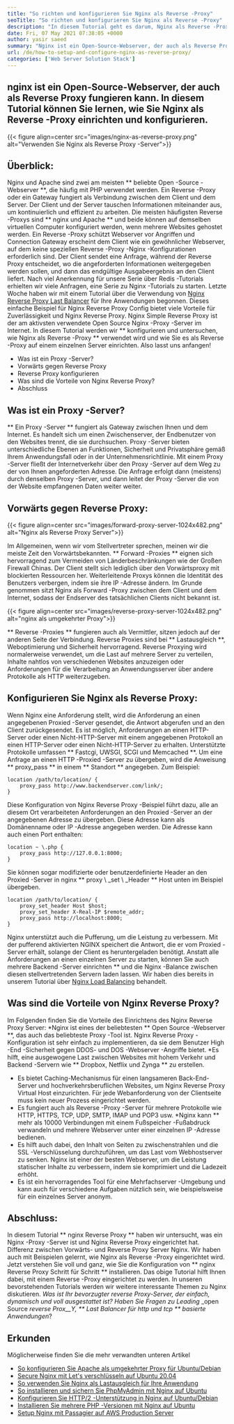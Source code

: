 ```yaml
---
title: "So richten und konfigurieren Sie Nginx als Reverse -Proxy" 
seoTitle: "So richten und konfigurieren Sie Nginx als Reverse -Proxy" 
description: "In diesem Tutorial geht es darum, Nginx als Reverse -Proxy einzurichten und zu konfigurieren. Nginx gilt als eine der beliebtesten Open-Source Reverse-Proxy-Webserver." 
date: Fri, 07 May 2021 07:38:05 +0000
author: yasir saeed
summary: "Nginx ist ein Open-Source-Webserver, der auch als Reverse Proxy fungieren kann. In diesem Tutorial können Sie lernen, wie Sie Nginx als Reverse -Proxy einrichten und konfigurieren." 
url: /de/how-to-setup-and-configure-nginx-as-reverse-proxy/
categories: ['Web Server Solution Stack']
---
```


## nginx ist ein Open-Source-Webserver, der auch als Reverse Proxy fungieren kann. In diesem Tutorial können Sie lernen, wie Sie Nginx als Reverse -Proxy einrichten und konfigurieren.

{{< figure align=center src="images/nginx-as-reverse-proxy.png" alt="Verwenden Sie Nginx als Reverse Proxy -Server">}}


## Überblick:
Nginx und Apache sind zwei am meisten ** beliebte Open -Source -Webserver **, die häufig mit PHP verwendet werden. Ein Reverse -Proxy oder ein Gateway fungiert als Verbindung zwischen dem Client und dem Server. Der Client und der Server tauschen Informationen miteinander aus, um kontinuierlich und effizient zu arbeiten. Die meisten häufigsten Reverse -Proxys sind ** nginx und Apache ** und beide können auf demselben virtuellen Computer konfiguriert werden, wenn mehrere Websites gehostet werden. Ein Reverse -Proxy schützt Webserver vor Angriffen und Connection Gateway erscheint dem Client wie ein gewöhnlicher Webserver, auf dem keine speziellen Reverse -Proxy -Nginx -Konfigurationen erforderlich sind. Der Client sendet eine Anfrage, während der Reverse Proxy entscheidet, wo die angeforderten Informationen weitergegeben werden sollen, und dann das endgültige Ausgabeergebnis an den Client liefert.
Nach viel Anerkennung für unsere Serie über Redis -Tutorials erhielten wir viele Anfragen, eine Serie zu Nginx -Tutorials zu starten. Letzte Woche haben wir mit einem Tutorial über die Verwendung von [Nginx Reverse Proxy Last Balancer][1] für Ihre Anwendungen begonnen. Dieses einfache Beispiel für Nginx Reverse Proxy Config bietet viele Vorteile für Zuverlässigkeit und Nginx Reverse Proxy. Nginx Simple Reverse Proxy ist der am aktivsten verwendete Open Source Nginx -Proxy -Server im Internet. In diesem Tutorial werden wir ** konfigurieren und untersuchen, wie Nginx als Reverse -Proxy ** verwendet wird und wie Sie es als Reverse -Proxy auf einem einzelnen Server einrichten. Also lasst uns anfangen!
  * Was ist ein Proxy -Server?
  * Vorwärts gegen Reverse Proxy
  * Reverse Proxy konfigurieren
  * Was sind die Vorteile von Nginx Reverse Proxy?
  * Abschluss

## Was ist ein Proxy -Server?
** Ein Proxy -Server ** fungiert als Gateway zwischen Ihnen und dem Internet. Es handelt sich um einen Zwischenserver, der Endbenutzer von den Websites trennt, die sie durchsuchen. Proxy -Server bieten unterschiedliche Ebenen an Funktionen, Sicherheit und Privatsphäre gemäß Ihrem Anwendungsfall oder in der Unternehmensrichtlinie.
Mit einem Proxy -Server fließt der Internetverkehr über den Proxy -Server auf dem Weg zu der von Ihnen angeforderten Adresse. Die Anfrage erfolgt dann (meistens) durch denselben Proxy -Server, und dann leitet der Proxy -Server die von der Website empfangenen Daten weiter weiter.

## Vorwärts gegen Reverse Proxy:

{{< figure align=center src="images/forward-proxy-server-1024x482.png" alt="Nginx als Reverse Proxy Server">}}

Im Allgemeinen, wenn wir vom Stellvertreter sprechen, meinen wir die meiste Zeit den Vorwärtsbekannten. ** Forward -Proxies ** eignen sich hervorragend zum Vermeiden von Länderbeschränkungen wie der Großen Firewall Chinas. Der Client stellt sich lediglich über den Vorwärtsproxy mit blockierten Ressourcen her. Weiterleitende Proxys können die Identität des Benutzers verbergen, indem sie ihre IP -Adresse ändern. Im Grunde genommen sitzt Nginx als Forward -Proxy zwischen dem Client und dem Internet, sodass der Endserver des tatsächlichen Clients nicht bekannt ist.

{{< figure align=center src="images/reverse-proxy-server-1024x482.png" alt="nginx als umgekehrter Proxy">}}

** Reverse -Proxies ** fungieren auch als Vermittler, sitzen jedoch auf der anderen Seite der Verbindung. Reverse Proxies sind bei ** Lastausgleich **, Weboptimierung und Sicherheit hervorragend. Reverse Proxying wird normalerweise verwendet, um die Last auf mehrere Server zu verteilen, Inhalte nahtlos von verschiedenen Websites anzuzeigen oder Anforderungen für die Verarbeitung an Anwendungsserver über andere Protokolle als HTTP weiterzugeben.

## Konfigurieren Sie Nginx als Reverse Proxy:
Wenn Nginx eine Anforderung stellt, wird die Anforderung an einen angegebenen Proxied -Server gesendet, die Antwort abgerufen und an den Client zurückgesendet. Es ist möglich, Anforderungen an einen HTTP-Server oder einen Nicht-HTTP-Server mit einem angegebenen Protokoll an einen HTTP-Server oder einen Nicht-HTTP-Server zu erhalten. Unterstützte Protokolle umfassen ** Fastcgi, UWSGI, SCGI und Memcached **.
Um eine Anfrage an einen HTTP -Proxied -Server zu übergeben, wird die Anweisung ** proxy_pass ** in einem ** Standort ** angegeben. Zum Beispiel:
```
location /path/to/location/ {
    proxy_pass http://www.backendserver.com/link/;
}
```
Diese Konfiguration von Nginx Reverse Proxy -Beispiel führt dazu, alle an diesem Ort verarbeiteten Anforderungen an den Proxied -Server an der angegebenen Adresse zu übergeben. Diese Adresse kann als Domänenname oder IP -Adresse angegeben werden. Die Adresse kann auch einen Port enthalten:
```
location ~ \.php {
    proxy_pass http://127.0.0.1:8000;
}
```
Sie können sogar modifizierte oder benutzerdefinierte Header an den Proxied -Server in nginx ** proxy \ _set \ _Header ** Host unten im Beispiel übergeben.
```
location /path/to/location/ {
    proxy_set_header Host $host;
    proxy_set_header X-Real-IP $remote_addr;
    proxy_pass http://localhost:8000;
}
```
Nginx unterstützt auch die Pufferung, um die Leistung zu verbessern. Mit der pufferend aktivierten NGINX speichert die Antwort, die er vom Proxied -Server erhält, solange der Client es heruntergeladen benötigt.
Anstatt alle Anforderungen an einen einzelnen Server zu starten, können Sie auch mehrere Backend -Server einrichten ** und die Nginx -Balance zwischen diesen stellvertretenden Servern laden lassen. Wir haben dies bereits in unserem Tutorial über [Nginx Load Balancing][1] behandelt.

## Was sind die Vorteile von Nginx Reverse Proxy?
Im Folgenden finden Sie die Vorteile des Einrichtens des Nginx Reverse Proxy Server:
  *Nginx ist eines der beliebtesten ** Open Source -Webserver **, das auch das beliebteste Proxy -Tool ist. Nginx Reverse Proxy -Konfiguration ist sehr einfach zu implementieren, da sie dem Benutzer High -End -Sicherheit gegen DDOS- und DOS -Webserver -Angriffe bietet.
  *Es hilft, eine ausgewogene Last zwischen Websites mit hohem Verkehr und Backend -Servern wie ** Dropbox, Netflix und Zynga ** zu erstellen.
  * Es bietet Caching-Mechanismus für einen langsameren Back-End-Server und hochverkehrsberuflichen Websites, um Nginx Reverse Proxy Virtual Host einzurichten. Für jede Webanforderung von der Clientseite muss kein neuer Prozess eingerichtet werden.
  * Es fungiert auch als Reverse -Proxy -Server für mehrere Protokolle wie HTTP, HTTPS, TCP, UDP, SMTP, IMAP und POP3 usw.
  *Nginx kann ** mehr als 10000 Verbindungen mit einem Fußspeicher -Fußabdruck verwandeln und mehrere Webserver unter einer einzelnen IP -Adresse bedienen.
  * Es hilft auch dabei, den Inhalt von Seiten zu zwischenstrahlen und die SSL -Verschlüsselung durchzuführen, um das Last vom Webhostserver zu senken. Nginx ist einer der besten Webserver, um die Leistung statischer Inhalte zu verbessern, indem sie komprimiert und die Ladezeit erhöht.
  * Es ist ein hervorragendes Tool für eine Mehrfachserver -Umgebung und kann auch für verschiedene Aufgaben nützlich sein, wie beispielsweise für ein einzelnes Server anonym.

## Abschluss:
In diesem Tutorial ** nginx Reverse Proxy ** haben wir untersucht, was ein Nginx -Proxy -Server ist und Nginx Reverse Proxy eingerichtet hat. Differenz zwischen Vorwärts- und Reverse Proxy Server Nginx. Wir haben auch mit Beispielen gelernt, wie Nginx als Reverse -Proxy eingerichtet wird. Jetzt verstehen Sie voll und ganz, wie Sie die Konfiguration von ** nginx Reverse Proxy Schritt für Schritt ** installieren. Das obige Tutorial hilft Ihnen dabei, mit einem Reverse -Proxy eingerichtet zu werden. In unseren bevorstehenden Tutorials werden wir weitere interessante Themen zu Nginx diskutieren.
_Was ist Ihr bevorzugter _reverse Proxy_-Server, der einfach, dynamisch und voll ausgestattet ist? Haben Sie Fragen zu Leading_ _open Source _reverse Prox__Y, ** Last Balancer für http und tcp ** basierte Anwendungen_?

## Erkunden
Möglicherweise finden Sie die mehr verwandten unteren Artikel
  * [So konfigurieren Sie Apache als umgekehrter Proxy für Ubuntu/Debian][3]
  * [Secure Nginx mit Let's verschlüsseln auf Ubuntu 20.04][4]
  * [So verwenden Sie Nginx als Lastausgleich für Ihre Anwendung][1]
  * [So installieren und sichern Sie PhpMyAdmin mit Nginx auf Ubuntu][5]
  * [Konfigurieren Sie HTTP/2 -Unterstützung in Nginx auf Ubuntu/Debian][6]
  * [Installieren Sie mehrere PHP -Versionen mit Nginx auf Ubuntu][7]
  * [Setup Nginx mit Passagier auf AWS Production Server][8]

  
[1]: https://blog.containerize.com/web-server-solution-stack/how-to-use-nginx-as-load-balancer-for-your-application/
[2]: mailto:yasir.saeed@aspose.com
[3]: https://blog.containerize.com/web-server-solution-stack/how-to-configure-apache-as-a-reverse-proxy-for-ubuntudebian/
[4]: https://blog.containerize.com/web-server-solution-stack/how-to-secure-nginx-with-letsencrypt-on-ubuntu-20-04/
[5]: https://blog.containerize.com/web-server-solution-stack/how-to-install-and-secure-phpmyadmin-with-nginx-on-ubuntu/
[6]: https://blog.containerize.com/web-server-solution-stack/how-to-configure-http2-support-in-nginx-on-ubuntudebian/
[7]: https://blog.containerize.com/web-server-solution-stack/how-to-install-multiple-php-versions-with-nginx-on-ubuntu/
[8]: https://blog.containerize.com/web-server-solution-stack/how-to-setup-nginx-with-passenger-on-aws-production-server/
